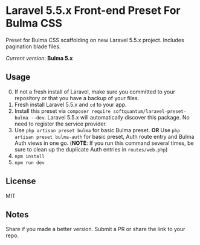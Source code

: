 # Laravel 5.5.x Front-end Preset For Bulma CSS

Preset for Bulma CSS scaffolding on new Laravel 5.5.x project.
Includes pagination blade files.

*Current version*: **Bulma 5.x**

## Usage
0. If not a fresh install of Laravel, make sure you committed to your repository or that you have a backup of your files.
1. Fresh install Laravel 5.5.x and `cd` to your app.
2. Install this preset via `composer require softquantum/laravel-preset-bulma --dev`. Laravel 5.5.x will automatically discover this package. No need to register the service provider.
3. Use `php artisan preset bulma` for basic Bulma preset. **OR** Use `php artisan preset bulma-auth` for basic preset, Auth route entry and Bulma Auth views in one go. (**NOTE**: If you run this command several times, be sure to clean up the duplicate Auth entries in `routes/web.php`)
4. `npm install`
5. `npm run dev`

## License
MIT

## Notes
Share if you made a better version. Submit a PR or share the link to your repo. 
